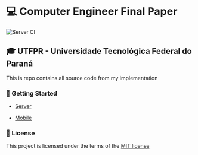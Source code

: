 # :computer: Computer Engineer Final Paper

![Server CI](https://github.com/hrozan/utfpr-final-paper/workflows/Server%20CI/badge.svg) 

## :mortar_board: UTFPR - Universidade Tecnológica Federal do Paraná

This is repo contains all source code from my implementation

### :rocket: Getting Started

- [Server](./server/README.md)

- [Mobile](./mobile/README.md)

### :page_facing_up: License

This project is licensed under the terms of the [MIT license](/LICENSE)
